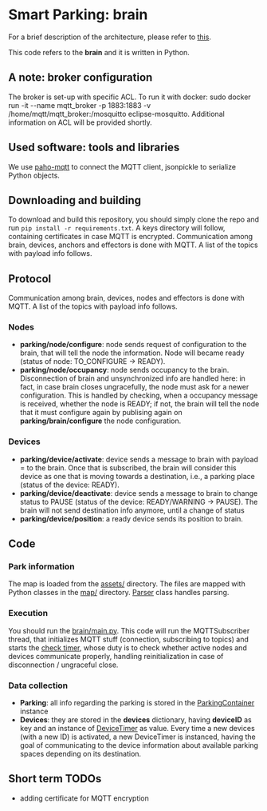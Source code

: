 # Smart Parking: brain
For a brief description of the architecture, please refer to [this](https://github.com/filipkrasniqi/smartparking-node/blob/master/README.md#brief-summary-of-the-architecture).

This code refers to the **brain** and it is written in Python.

## A note: broker configuration
The broker is set-up with specific ACL. To run it with docker: sudo docker run -it --name mqtt_broker -p 1883:1883 -v /home/mqtt/mqtt_broker:/mosquitto eclipse-mosquitto. Additional information on ACL will be provided shortly.

## Used software: tools and libraries
We use [paho-mqtt](https://pypi.org/project/paho-mqtt/) to connect the MQTT client, jsonpickle to serialize Python objects.

## Downloading and building
To download and build this repository, you should simply clone the repo and run ```pip install -r requirements.txt```. A keys directory will follow, containing certificates in case MQTT is encrypted. Communication among brain, devices, anchors and effectors is done with MQTT. A list of the topics with payload info follows.

## Protocol
Communication among brain, devices, nodes and effectors is done with MQTT. A list of the topics with payload info follows.

### Nodes
- **parking/node/configure**: node sends request of configuration to the brain, that will tell the node the information. Node will became ready (status of node: TO_CONFIGURE -> READY).
- **parking/node/occupancy**: node sends occupancy to the brain. Disconnection of brain and unsynchronized info are handled here: in fact, in case brain closes ungracefully, the node must ask for a newer configuration. This is handled by checking, when a occupancy message is received, whether the node is READY; if not, the brain will tell the node that it must configure again by publising again on **parking/brain/configure** the node configuration.

### Devices
- **parking/device/activate**: device sends a message to brain with payload = <ID> to the brain. Once that is subscribed, the brain will consider this device as one that is moving towards a destination, i.e., a parking place (status of the device: READY).
- **parking/device/deactivate**: device sends a message to brain to change status to PAUSE (status of the device: READY/WARNING -> PAUSE). The brain will not send destination info anymore, until a change of status
- **parking/device/position**: a ready device sends its position to brain.

## Code

### Park information
The map is loaded from the [assets/](https://github.com/filipkrasniqi/smartparking-brain/tree/master/assets) directory. The files are mapped with Python classes in the [map/](https://github.com/filipkrasniqi/smartparking-brain/tree/master/map/elements) directory. [Parser](https://github.com/filipkrasniqi/smartparking-brain/blob/master/utils/parser.py) class handles parsing.

### Execution
You should run the [brain/main.py](https://github.com/filipkrasniqi/smartparking-brain/blob/master/brain/brain.py). This code will run the MQTTSubscriber thread, that initializes MQTT stuff (connection, subscribing to topics) and starts the [check timer](https://github.com/filipkrasniqi/smartparking-brain/blob/af36fcf85e2e79d3151cb746b36253d6a18960a8/mqtt/timer/check_timer.py#L7), whose duty is to check whether active nodes and devices communicate properly, handling reinitialization in case of disconnection / ungraceful close.

### Data collection
- **Parking**: all info regarding the parking is stored in the [ParkingContainer](https://github.com/filipkrasniqi/smartparking-brain/blob/af36fcf85e2e79d3151cb746b36253d6a18960a8/map/elements/parking_container.py#L11) instance
- **Devices**: they are stored in the **devices** dictionary, having **deviceID** as key and an instance of [DeviceTimer](https://github.com/filipkrasniqi/smartparking-brain/blob/af36fcf85e2e79d3151cb746b36253d6a18960a8/mqtt/timer/device_timer.py#L16) as value. Every time a new devices (with a new ID) is activated, a new DeviceTimer is instanced, having the goal of communicating to the device information about available parking spaces depending on its destination.

## Short term TODOs
- adding certificate for MQTT encryption
